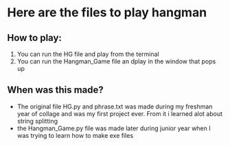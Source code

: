 # Here are the files to play hangman

## How to play:
  1. You can run the HG file and play from the terminal
  2. You can run the Hangman_Game file an dplay in the window that pops up

## When was this made?
  * The original file HG.py and phrase.txt was made during my freshman year of collage and was my first project ever. From it i learned alot about string splitting
  * the Hangman_Game.py file was made later during junior year when I was trying to learn how to make exe files
